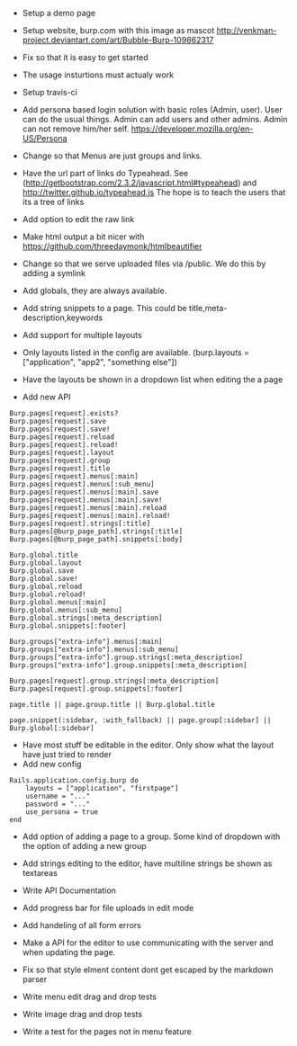 - Setup a demo page
- Setup website, burp.com with this image as mascot http://venkman-project.deviantart.com/art/Bubble-Burp-109862317
- Fix so that it is easy to get started
- The usage insturtions must actualy work
- Setup travis-ci
- Add persona based login solution with basic roles (Admin, user).
  User can do the usual things. Admin can add users and other admins. Admin can not remove him/her self.
    https://developer.mozilla.org/en-US/Persona
- Change so that Menus are just groups and links. 
- Have the url part of links do Typeahead. See (http://getbootstrap.com/2.3.2/javascript.html#typeahead) and http://twitter.github.io/typeahead.js
  The hope is to teach the users that its a tree of links
- Add option to edit the raw link
- Make html output a bit nicer with https://github.com/threedaymonk/htmlbeautifier
- Change so that we serve uploaded files via /public. We do this by adding a symlink   
- Add globals, they are always available.
- Add string snippets to a page. This could be title,meta-description,keywords
- Add support for multiple layouts
- Only layouts listed in the config are available. (burp.layouts = ["application", "app2", "something else"])
- Have the layouts be shown in a dropdown list when editing the a page

- Add new API
```
Burp.pages[request].exists?
Burp.pages[request].save
Burp.pages[request].save!
Burp.pages[request].reload
Burp.pages[request].reload!
Burp.pages[request].layout
Burp.pages[request].group
Burp.pages[request].title
Burp.pages[request].menus[:main]
Burp.pages[request].menus[:sub_menu]
Burp.pages[request].menus[:main].save
Burp.pages[request].menus[:main].save!
Burp.pages[request].menus[:main].reload
Burp.pages[request].menus[:main].reload!
Burp.pages[request].strings[:title]
Burp.pages[@burp_page_path].strings[:title]
Burp.pages[@burp_page_path].snippets[:body]

Burp.global.title
Burp.global.layout
Burp.global.save
Burp.global.save!
Burp.global.reload
Burp.global.reload!
Burp.global.menus[:main]
Burp.global.menus[:sub_menu]
Burp.global.strings[:meta_description]
Burp.global.snippets[:footer]

Burp.groups["extra-info"].menus[:main]
Burp.groups["extra-info"].menus[:sub_menu]
Burp.groups["extra-info"].group.strings[:meta_description]
Burp.groups["extra-info"].group.snippets[:meta_description]

Burp.pages[request].group.strings[:meta_description]
Burp.pages[request].group.snippets[:footer]

page.title || page.group.title || Burp.global.title

page.snippet(:sidebar, :with_fallback) || page.group[:sidebar] || Burp.global[:sidebar]

```
- Have most stuff be editable in the editor. Only show what the layout have just tried to render
- Add new config
```
Rails.application.config.burp do 
    layouts = ["application", "firstpage"]
    username = "..."
    password = "..."
    use_persona = true
end
```
- Add option of adding a page to a group. Some kind of dropdown with the option of adding a new group
- Add strings editing to the editor, have multiline strings be shown as textareas
- Write API Documentation    
- Add progress bar for file uploads in edit mode
- Add handeling of all form errors    
- Make a API for the editor to use communicating with the server and when updating the page. 
  
  
   
  
  
  
  
  
  
  
  
  
  
  
  


- Fix so that style elment content dont get escaped by the markdown parser
- Write menu edit drag and drop tests
- Write image drag and drop tests
- Write a test for the pages not in menu feature
